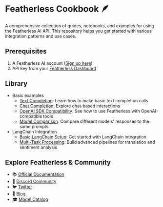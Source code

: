 # Featherless Cookbook 🪶

A comprehensive collection of guides, notebooks, and examples for using the Featherless AI API. This repository helps you get started with various integration patterns and use cases.



## Prerequisites

1. A Featherless AI account ([Sign up here](https://featherless.ai/register))
2. API key from your [Featherless Dashboard](https://featherless.ai/account/api-keys)

## Library

- Basic examples
    - [Text Completion](basic/textcompletion.ipynb): Learn how to make basic text completion calls
    - [Chat Completion](basic/chatcompletion.ipynb): Explore chat-based interactions
    - [OpenAI SDK Compatibility](basic/openai_sdk.ipynb): See how to use Featherless with OpenAI-compatible tools
    - [Model Comparison](basic/model_comparison.ipynb): Compare different models' responses to the same prompts
- LangChain Integration
    - [Basic LangChain Setup](langchain/langchain_start.ipynb): Get started with LangChain integration
    - [Multi-Task Processing](langchain/langchain_multitask.ipynb): Build advanced pipelines for translation and sentiment analysis

## Explore Featherless & Community

- 📚 [Official Documentation](https://featherless.ai/docs/getting-started)
- 💬 [Discord Community](https://discord.com/invite/7gybCMPjVA)
- 🐦 [Twitter](https://x.com/FeatherlessAI)
- 📝 [Blog](https://featherless.ai/blog)
- 🎓 [Model Catalog](https://featherless.ai/models)